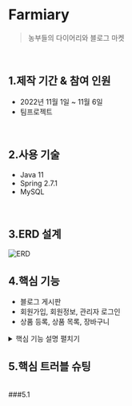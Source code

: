 
# Farmiary
>농부들의 다이어리와 블로그 마켓

</br>

## 1.제작 기간 & 참여 인원
* 2022년 11월 1일 ~ 11월 6일
* 팀프로젝트


</br>

## 2.사용 기술
* Java 11
* Spring 2.7.1
* MySQL

</br>

## 3.ERD 설계
![ERD](https://user-images.githubusercontent.com/64462106/200100548-79fbc8b2-6e86-40c3-8dcd-4962e9553b2e.png)




## 4.핵심 기능
* 블로그 게시판 
* 회원가입, 회원정보, 관리자 로그인
* 상품 등록, 상품 목록, 장바구니
<details>
<summary>핵심 기능 설명 펼치기</summary>
<div markdown="1">       

###4.1 전체 흐름

###4.2 사용자 요청

</div>
</details>

## 5.핵심 트러블 슈팅
</br>
###5.1 
